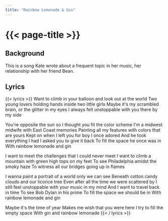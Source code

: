 ```yaml
---
title: "Rainbow Lemonade & Gin"
---
```

# {{< page-title >}}

## Background
This is a song Kate wrote about a frequent topic in her music, her relationship with her friend Bean.

## Lyrics
{{< lyrics >}}
Want to climb in your balloon and look out at the world
Two young lovers holding hands inside two little girls
Maybe it's my scrambled brain, or the glitter in my eyes
I always felt unstoppable with you there by my side

You're opposite the sun so I thought you fit the color scheme
I'm a midwest midwife with East Coast memories
Painting all my features with colors that are yours
Kept on when I left you for boy I once adored
And he took everything I had
I asked you to give it back
To fill the space he once was in
With rainbow lemonade and gin

I want to meet the challenges that I could never meet
I want to climb a mountain with green high tops on my feet
To see Philadelphia amidst the smoky haze
To witness all our bridges going up in flames

I wanna paint a portrait of a world only we can see
Beneath cotton candy clouds and our licorice tree
Even after all the time we were scattered by
I still feel unstoppable with your music in my mind
And I want to travel back in time
To see Bob Dylan in his prime
To fill the space we should be in
With rainbow lemonade and gin

Maybe it's the time of year
Makes me wish that you were here
I try to fill the empty space
With gin and rainbow lemonade
{{< / lyrics >}}
